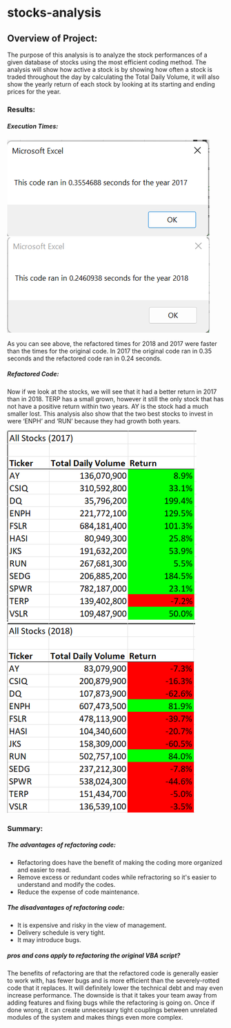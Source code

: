 # stocks-analysis
## Overview of Project: 
The purpose of this analysis is to analyze the stock performances of a given database of stocks using the most efficient coding method. The analysis will show how active a stock is by showing how often a stock is traded throughout the day by calculating the Total Daily Volume, it will also show the yearly return of each stock by looking at its starting and ending prices for the year.
### Results:
##### Execution Times:
![All Stocks (2017).png](https://github.com/kimchung04/stocks-analysis/blob/main/All%20Stocks%20(2017).png)
![All Stocks (2018).png](https://github.com/kimchung04/stocks-analysis/blob/main/All%20Stocks%20(2018).png)

As you can see above, the refactored times for 2018 and 2017 were faster than the times for the original code. In 2017 the original code ran in 0.35 seconds and the refactored code ran in 0.24 seconds. 
##### Refactored Code:
Now if we look at the stocks, we will see that it had a better return in 2017 than in 2018. TERP has a small grown, however it still the only stock that has not have a positive return within two years. AY is the stock had a much smaller lost. This analysis also show that the two best stocks to invest in were ‘ENPH’ and ‘RUN’ because they had growth both years.

![Stocks (2017).png](https://github.com/kimchung04/stocks-analysis/blob/main/Stocks%202017.png)
![Stocks (2018).png](https://github.com/kimchung04/stocks-analysis/blob/main/Stocks%202018.png)

### Summary:
##### The advantages of refactoring code:
- Refactoring does have the benefit of making the coding more organized and easier to read.
- Remove excess or redundant codes while refractoring so it's easier to understand and modify the codes.
- Reduce the expense of code maintenance.
##### The disadvantages of refactoring code:
- It is expensive and risky in the view of management.
- Delivery schedule is very tight.
- It may introduce bugs.
 ##### pros and cons apply to refactoring the original VBA script?
 The benefits of refactoring are that the refactored code is generally easier to work with, has fewer bugs and is more efficient than the severely-rotted code that it replaces. It will definitely lower the technical debt and may even increase performance. 
 The downside is that it takes your team away from adding features and fixing bugs while the refactoring is going on. Once if done wrong, it can create unnecessary tight couplings between unrelated modules of the system and makes things even more complex.
